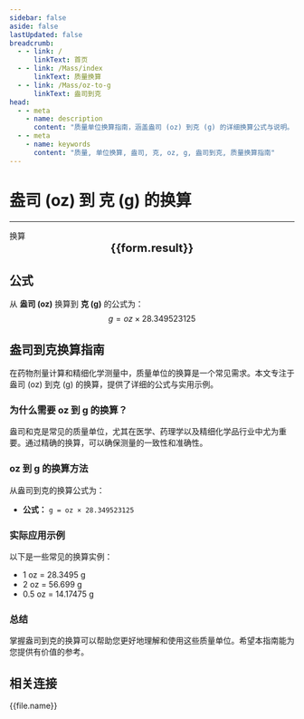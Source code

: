 ```yaml
---
sidebar: false
aside: false
lastUpdated: false
breadcrumb:
  - - link: /
      linkText: 首页
  - - link: /Mass/index
      linkText: 质量换算
  - - link: /Mass/oz-to-g
      linkText: 盎司到克
head:
  - - meta
    - name: description
      content: "质量单位换算指南，涵盖盎司 (oz) 到克 (g) 的详细换算公式与说明。"
  - - meta
    - name: keywords
      content: "质量, 单位换算, 盎司, 克, oz, g, 盎司到克, 质量换算指南"
---
```

# 盎司 (oz) 到 克 (g) 的换算
---
<script setup>
import { onMounted, reactive, inject, ref } from 'vue'
import { NButton, NForm, NFormItem, NInput, NInputNumber, NSelect, NCard, useMessage,NGrid ,NGi } from 'naive-ui'
import { defineClientComponent } from 'vitepress'
import { Mass } from '../../files';

const convert = inject('convert')

const form = reactive({
  number: null,
  result: '',
})

const convertHandler = () => {
  if (form.number !== null && !isNaN(form.number)) {
    const convertedValue = parseFloat(form.number) * 28.349523125
    form.result = `${form.number}oz = ${convertedValue.toFixed(3)}g`
  } else {
    form.result = '请输入有效的数值。'
  }
}
</script>

<n-form size="large" :model="form">
  <n-form-item label="盎司 (oz)">
    <n-input-number v-model:value="form.number" placeholder="输入盎司" style="width: 100%" />
  </n-form-item>
  <n-form-item>
    <n-button type="info" @click="convertHandler" block>换算</n-button>
  </n-form-item>
</n-form>

<n-card  embedded :bordered="false" hoverable>
  <div  style="text-align:center;font-size:20px;">
    <strong>{{form.result}}</strong>
  </div>
</n-card>

## 公式

从 **盎司 (oz)** 换算到 **克 (g)** 的公式为：
$$ g = oz \times 28.349523125 $$

## 盎司到克换算指南

在药物剂量计算和精细化学测量中，质量单位的换算是一个常见需求。本文专注于盎司 (oz) 到克 (g) 的换算，提供了详细的公式与实用示例。

### 为什么需要 oz 到 g 的换算？

盎司和克是常见的质量单位，尤其在医学、药理学以及精细化学品行业中尤为重要。通过精确的换算，可以确保测量的一致性和准确性。

### oz 到 g 的换算方法

从盎司到克的换算公式为：

- **公式：** `g = oz × 28.349523125`

### 实际应用示例

以下是一些常见的换算实例：

- 1 oz = 28.3495 g
- 2 oz = 56.699 g
- 0.5 oz = 14.17475 g

### 总结

掌握盎司到克的换算可以帮助您更好地理解和使用这些质量单位。希望本指南能为您提供有价值的参考。

## 相关连接
<n-grid x-gap="12" :cols="2">
  <n-gi v-for="(file, index) in Mass" :key="index">
    <n-button
      text
      tag="a"
      :href="file.path"
      type="info"
    >
      {{file.name}}
    </n-button>
  </n-gi>
</n-grid>